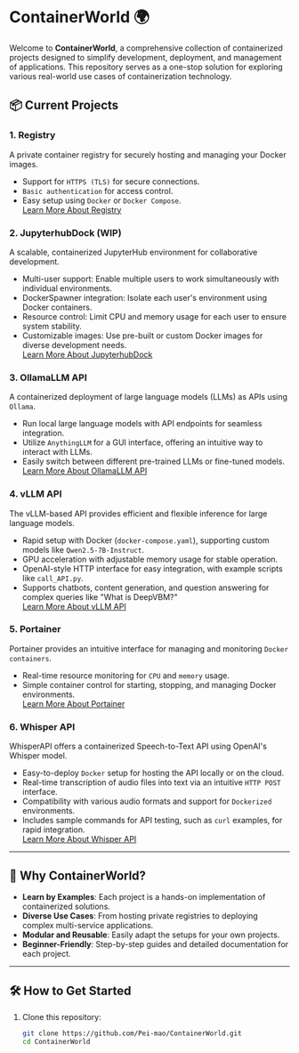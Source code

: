 # ContainerWorld 🌍

Welcome to **ContainerWorld**, a comprehensive collection of containerized projects designed to simplify development, deployment, and management of applications. This repository serves as a one-stop solution for exploring various real-world use cases of containerization technology.

## 📦 Current Projects

### 1. **Registry**  
A private container registry for securely hosting and managing your Docker images.
- Support for `HTTPS (TLS)` for secure connections.
- `Basic authentication` for access control.
- Easy setup using `Docker` or `Docker Compose`.  
[Learn More About Registry](Registry/README.md)

### 2. **JupyterhubDock (WIP)**  
A scalable, containerized JupyterHub environment for collaborative development.
- Multi-user support: Enable multiple users to work simultaneously with individual environments.
- DockerSpawner integration: Isolate each user's environment using Docker containers.
- Resource control: Limit CPU and memory usage for each user to ensure system stability.
- Customizable images: Use pre-built or custom Docker images for diverse development needs.  
[Learn More About JupyterhubDock](JupyterhubDock/README.md)

### 3. **OllamaLLM API**  
A containerized deployment of large language models (LLMs) as APIs using `Ollama`.
- Run local large language models with API endpoints for seamless integration.
- Utilize `AnythingLLM` for a GUI interface, offering an intuitive way to interact with LLMs.
- Easily switch between different pre-trained LLMs or fine-tuned models.  
[Learn More About OllamaLLM API](OllamaLLM/README.md)

### 4. **vLLM API**

The vLLM-based API provides efficient and flexible inference for large language models.
- Rapid setup with Docker (`docker-compose.yaml`), supporting custom models like `Qwen2.5-7B-Instruct`.
- GPU acceleration with adjustable memory usage for stable operation.
- OpenAI-style HTTP interface for easy integration, with example scripts like `call_API.py`.
- Supports chatbots, content generation, and question answering for complex queries like "What is DeepVBM?"  
[Learn More About vLLM API](vLLM/README.md)

### 5. **Portainer**

Portainer provides an intuitive interface for managing and monitoring `Docker containers`.
- Real-time resource monitoring for `CPU` and `memory` usage.
- Simple container control for starting, stopping, and managing Docker environments.  
[Learn More About Portainer](Portainer/README.md)

### 6. **Whisper API**

WhisperAPI offers a containerized Speech-to-Text API using OpenAI's Whisper model.
- Easy-to-deploy `Docker` setup for hosting the API locally or on the cloud.
- Real-time transcription of audio files into text via an intuitive `HTTP POST` interface.
- Compatibility with various audio formats and support for `Dockerized` environments.
- Includes sample commands for API testing, such as `curl` examples, for rapid integration.  
[Learn More About Whisper API](Whisper/README.md)

---

## 🚀 Why ContainerWorld?

- **Learn by Examples**: Each project is a hands-on implementation of containerized solutions.
- **Diverse Use Cases**: From hosting private registries to deploying complex multi-service applications.
- **Modular and Reusable**: Easily adapt the setups for your own projects.
- **Beginner-Friendly**: Step-by-step guides and detailed documentation for each project.

---

## 🛠 How to Get Started

1. Clone this repository:
   ```bash
   git clone https://github.com/Pei-mao/ContainerWorld.git
   cd ContainerWorld
   
